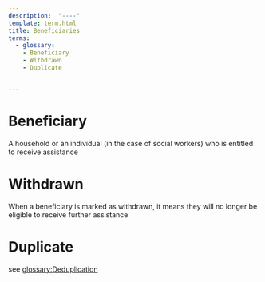 ```yaml
---
description:  "----"
template: term.html
title: Beneficiaries
terms:
  - glossary: 
    - Beneficiary
    - Withdrawn
    - Duplicate


---
```


# Beneficiary

A household or an individual (in the case of social workers) who is entitled to receive assistance 


# Withdrawn 

When a beneficiary is marked as withdrawn, it means they will no longer be eligible to receive further assistance 

# Duplicate

see <glossary:Deduplication>
